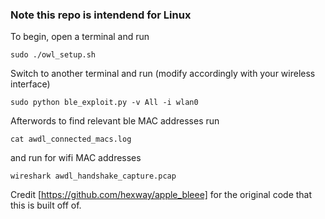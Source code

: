### Note this repo is intendend for Linux

To begin, open a terminal and run
```
sudo ./owl_setup.sh
```
Switch to another terminal and run (modify accordingly with your wireless interface) 
```
sudo python ble_exploit.py -v All -i wlan0
```

Afterwords to find relevant ble MAC addresses run 
```
cat awdl_connected_macs.log
```
and run for wifi MAC addresses
```
wireshark awdl_handshake_capture.pcap
```

Credit [https://github.com/hexway/apple_bleee] for the original code that this is built off of.
